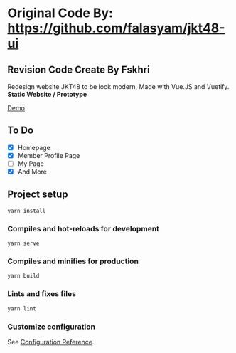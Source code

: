 # Original Code By: https://github.com/falasyam/jkt48-ui

## Revision Code Create By Fskhri

Redesign website JKT48 to be look modern, Made with Vue.JS and Vuetify.
**Static Website / Prototype**

[Demo](https://jeketi.vercel.app/)

## To Do
- [x] Homepage
- [x] Member Profile Page
- [ ] My Page
- [x] And More

## Project setup
```
yarn install
```

### Compiles and hot-reloads for development
```
yarn serve
```

### Compiles and minifies for production
```
yarn build
```

### Lints and fixes files
```
yarn lint
```

### Customize configuration
See [Configuration Reference](https://cli.vuejs.org/config/).
